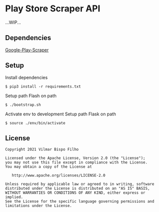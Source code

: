 # Play Store Scraper API
...WIP...

## Dependencies 
[Google-Play-Scraper](https://github.com/JoMingyu/google-play-scraper)

## Setup 
Install dependencies 
```shell
$ pip3 install -r requirements.txt
```   

Setup path Flash on path
```shell
$ ./bootstrap.sh
```   

Activate env to development
Setup path Flask on path
```shell
$ source ./env/bin/activate 
```  

License
--------

    Copyright 2021 Vilmar Bispo Filho

    Licensed under the Apache License, Version 2.0 (the "License");
    you may not use this file except in compliance with the License.
    You may obtain a copy of the License at

       http://www.apache.org/licenses/LICENSE-2.0

    Unless required by applicable law or agreed to in writing, software
    distributed under the License is distributed on an "AS IS" BASIS,
    WITHOUT WARRANTIES OR CONDITIONS OF ANY KIND, either express or implied.
    See the License for the specific language governing permissions and
    limitations under the License.
